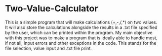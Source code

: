 # Two-Value-Calculator
This is a simple program that will make calculations (+,-,/,*) on two values. It will also store the calculations alongside the results in a .txt file specified by the user, which can be printed within the program.
 My main objective with this project was to make a program that is ideally able to handle most, if not all, input errors and other exceptions in the code. This stands for the file selection, value input and .txt file print.
